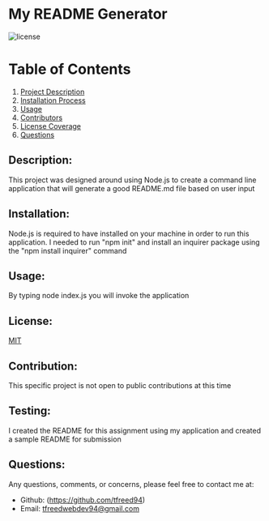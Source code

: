  # My README Generator


![license](https://img.shields.io/badge/License-[MIT](https://opensource.org/licenses/MIT)-green?.svg)

# Table of Contents 
1. [Project Description](#description)
2. [Installation Process](#installation)
3. [Usage](#usage)
4. [Contributors](#contribution)
5. [License Coverage](#license)
6. [Questions](#questions)
    
## Description: 
This project was designed around using Node.js to create a command line application that will generate a good README.md file based on user input
## Installation: 
Node.js is required to have installed on your machine in order to run this application. I needed to run "npm init" and install an inquirer package using the "npm install inquirer" command
## Usage: 
By typing node index.js you will invoke the application
## License: 
[MIT](https://opensource.org/licenses/MIT)
## Contribution: 
This specific project is not open to public contributions at this time
## Testing: 
I created the README for this assignment using my application and created a sample README for submission

## Questions: 
Any questions, comments, or concerns, please feel free to contact me at:
* Github: (https://github.com/tfreed94)
* Email: tfreedwebdev94@gmail.com